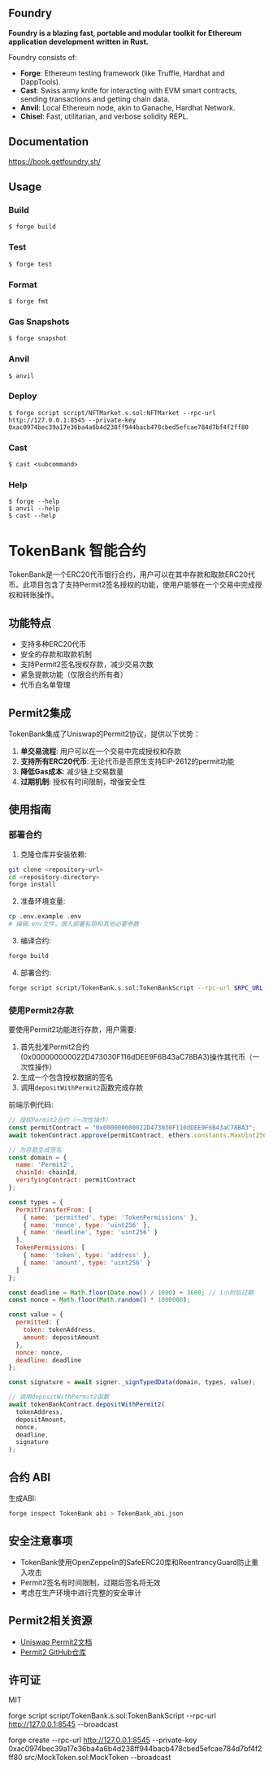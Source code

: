 ## Foundry

**Foundry is a blazing fast, portable and modular toolkit for Ethereum application development written in Rust.**

Foundry consists of:

-   **Forge**: Ethereum testing framework (like Truffle, Hardhat and DappTools).
-   **Cast**: Swiss army knife for interacting with EVM smart contracts, sending transactions and getting chain data.
-   **Anvil**: Local Ethereum node, akin to Ganache, Hardhat Network.
-   **Chisel**: Fast, utilitarian, and verbose solidity REPL.

## Documentation

https://book.getfoundry.sh/

## Usage

### Build

```shell
$ forge build
```

### Test

```shell
$ forge test
```

### Format

```shell
$ forge fmt
```

### Gas Snapshots

```shell
$ forge snapshot
```

### Anvil

```shell
$ anvil
```

### Deploy

```shell
$ forge script script/NFTMarket.s.sol:NFTMarket --rpc-url http://127.0.0.1:8545 --private-key 0xac0974bec39a17e36ba4a6b4d238ff944bacb478cbed5efcae784d7bf4f2ff80
```

### Cast

```shell
$ cast <subcommand>
```

### Help

```shell
$ forge --help
$ anvil --help
$ cast --help
```

# TokenBank 智能合约

TokenBank是一个ERC20代币银行合约，用户可以在其中存款和取款ERC20代币。此项目包含了支持Permit2签名授权的功能，使用户能够在一个交易中完成授权和转账操作。

## 功能特点

- 支持多种ERC20代币
- 安全的存款和取款机制
- 支持Permit2签名授权存款，减少交易次数
- 紧急提款功能（仅限合约所有者）
- 代币白名单管理

## Permit2集成

TokenBank集成了Uniswap的Permit2协议，提供以下优势：

1. **单交易流程**: 用户可以在一个交易中完成授权和存款
2. **支持所有ERC20代币**: 无论代币是否原生支持EIP-2612的permit功能
3. **降低Gas成本**: 减少链上交易数量
4. **过期机制**: 授权有时间限制，增强安全性

## 使用指南

### 部署合约

1. 克隆仓库并安装依赖:
```bash
git clone <repository-url>
cd <repository-directory>
forge install
```

2. 准备环境变量:
```bash
cp .env.example .env
# 编辑.env文件，填入部署私钥和其他必要参数
```

3. 编译合约:
```bash
forge build
```

4. 部署合约:
```bash
forge script script/TokenBank.s.sol:TokenBankScript --rpc-url $RPC_URL --broadcast --verify -vvvv
```

### 使用Permit2存款

要使用Permit2功能进行存款，用户需要:

1. 首先批准Permit2合约(0x000000000022D473030F116dDEE9F6B43aC78BA3)操作其代币（一次性操作）
2. 生成一个包含授权数据的签名
3. 调用`depositWithPermit2`函数完成存款

前端示例代码:
```javascript
// 授权Permit2合约（一次性操作）
const permitContract = "0x000000000022D473030F116dDEE9F6B43aC78BA3";
await tokenContract.approve(permitContract, ethers.constants.MaxUint256);

// 为存款生成签名
const domain = {
  name: 'Permit2',
  chainId: chainId,
  verifyingContract: permitContract
};

const types = {
  PermitTransferFrom: [
    { name: 'permitted', type: 'TokenPermissions' },
    { name: 'nonce', type: 'uint256' },
    { name: 'deadline', type: 'uint256' }
  ],
  TokenPermissions: [
    { name: 'token', type: 'address' },
    { name: 'amount', type: 'uint256' }
  ]
};

const deadline = Math.floor(Date.now() / 1000) + 3600; // 1小时后过期
const nonce = Math.floor(Math.random() * 1000000);

const value = {
  permitted: {
    token: tokenAddress,
    amount: depositAmount
  },
  nonce: nonce,
  deadline: deadline
};

const signature = await signer._signTypedData(domain, types, value);

// 调用depositWithPermit2函数
await tokenBankContract.depositWithPermit2(
  tokenAddress,
  depositAmount,
  nonce,
  deadline,
  signature
);
```

## 合约 ABI

生成ABI:
```bash
forge inspect TokenBank abi > TokenBank_abi.json
```

## 安全注意事项

- TokenBank使用OpenZeppelin的SafeERC20库和ReentrancyGuard防止重入攻击
- Permit2签名有时间限制，过期后签名将无效
- 考虑在生产环境中进行完整的安全审计

## Permit2相关资源

- [Uniswap Permit2文档](https://docs.uniswap.org/concepts/permit2)
- [Permit2 GitHub仓库](https://github.com/Uniswap/permit2)

## 许可证

MIT


forge script script/TokenBank.s.sol:TokenBankScript --rpc-url http://127.0.0.1:8545 --broadcast


forge create --rpc-url http://127.0.0.1:8545 --private-key 0xac0974bec39a17e36ba4a6b4d238ff944bacb478cbed5efcae784d7bf4f2ff80 src/MockToken.sol:MockToken --broadcast